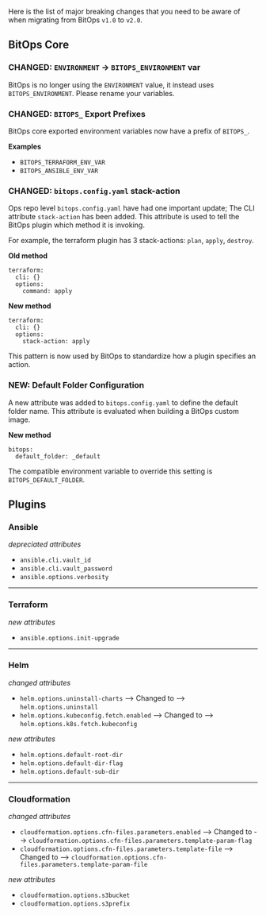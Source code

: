 Here is the list of major breaking changes that you need to be aware of when migrating from BitOps `v1.0` to `v2.0`.

## BitOps Core

### CHANGED: `ENVIRONMENT` -> `BITOPS_ENVIRONMENT` var
BitOps is no longer using the `ENVIRONMENT` value, it instead uses `BITOPS_ENVIRONMENT`.
Please rename your variables.

### CHANGED: `BITOPS_` Export Prefixes
BitOps core exported environment variables now have a prefix of `BITOPS_`.

**Examples**

- `BITOPS_TERRAFORM_ENV_VAR`
- `BITOPS_ANSIBLE_ENV_VAR`

### CHANGED: `bitops.config.yaml` stack-action
Ops repo level `bitops.config.yaml` have had one important update; The CLI attribute `stack-action` has been added. This attribute is used to tell the BitOps plugin which method it is invoking.

For example, the terraform plugin has 3 stack-actions: `plan`, `apply`, `destroy`.

**Old method**
```
terraform:
  cli: {}
  options:
    command: apply
```

**New method**
```
terraform:
  cli: {}
  options:
    stack-action: apply
```

This pattern is now used by BitOps to standardize how a plugin specifies an action.

### NEW: Default Folder Configuration
A new attribute was added to `bitops.config.yaml` to define the default folder name. This attribute is evaluated when building a BitOps custom image.

**New method**
```
bitops:
  default_folder: _default
```

The compatible environment variable to override this setting is `BITOPS_DEFAULT_FOLDER`.


## Plugins
### Ansible
*depreciated attributes*

- `ansible.cli.vault_id`
- `ansible.cli.vault_password`
- `ansible.options.verbosity`

<hr/>

### Terraform
*new attributes*

- `ansible.options.init-upgrade`

<hr/>

### Helm
*changed attributes*

- `helm.options.uninstall-charts` --> Changed to --> `helm.options.uninstall`
- `helm.options.kubeconfig.fetch.enabled` --> Changed to --> `helm.options.k8s.fetch.kubeconfig`

*new attributes*

- `helm.options.default-root-dir`
- `helm.options.default-dir-flag`
- `helm.options.default-sub-dir`

<hr/>

### Cloudformation
*changed attributes*

- `cloudformation.options.cfn-files.parameters.enabled` --> Changed to --> `cloudformation.options.cfn-files.parameters.template-param-flag`
- `cloudformation.options.cfn-files.parameters.template-file` --> Changed to --> `cloudformation.options.cfn-files.parameters.template-param-file`

*new attributes*

- `cloudformation.options.s3bucket`
- `cloudformation.options.s3prefix`
